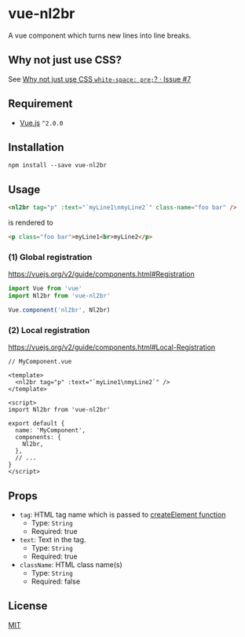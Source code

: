 # vue-nl2br

A vue component which turns new lines into line breaks.

## Why not just use CSS?

See [Why not just use CSS `white-space: pre;`? · Issue #7](https://github.com/inouetakuya/vue-nl2br/issues/7)

## Requirement

- [Vue.js](https://github.com/vuejs/vue) `^2.0.0`

## Installation

```shell
npm install --save vue-nl2br
```

## Usage

```html
<nl2br tag="p" :text="`myLine1\nmyLine2`" class-name="foo bar" />
```

is rendered to

```html
<p class="foo bar">myLine1<br>myLine2</p>
```

### (1) Global registration

https://vuejs.org/v2/guide/components.html#Registration

```js
import Vue from 'vue'
import Nl2br from 'vue-nl2br'

Vue.component('nl2br', Nl2br)
```

### (2) Local registration

https://vuejs.org/v2/guide/components.html#Local-Registration

```vue
// MyComponent.vue

<template>
  <nl2br tag="p" :text="`myLine1\nmyLine2`" />
</template>

<script>
import Nl2br from 'vue-nl2br'

export default {
  name: 'MyComponent',
  components: {
    Nl2br,
  },
  // ...
}
</script>
```

## Props

- `tag`: HTML tag name which is passed to [createElement function](https://vuejs.org/v2/guide/render-function.html#createElement-Arguments)
  - Type: `String`
  - Required: true
- `text`: Text in the tag.
  - Type: `String`
  - Required: true
- `className`: HTML class name(s) 
  - Type: `String`
  - Required: false

## License

[MIT](https://opensource.org/licenses/MIT)
